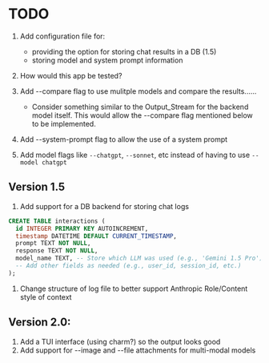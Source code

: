 # TODO

1. Add configuration file for:
   * providing the option for storing chat results in a DB (1.5)
   * storing model and system prompt information

1. How would this app be tested?

1. Add --compare flag to use mulitple models and compare the results......
   * Consider something similar to the Output_Stream for the backend model
   itself. This would allow the --compare flag mentioned below to be
   implemented.

1. Add --system-prompt flag to allow the use of a system prompt

1. Add model flags like `--chatgpt`, `--sonnet`, etc instead of having to use
  `--model chatgpt`

## Version 1.5
1. Add support for a DB backend for storing chat logs
```sql
CREATE TABLE interactions (
  id INTEGER PRIMARY KEY AUTOINCREMENT,
  timestamp DATETIME DEFAULT CURRENT_TIMESTAMP,
  prompt TEXT NOT NULL,
  response TEXT NOT NULL,
  model_name TEXT, -- Store which LLM was used (e.g., 'Gemini 1.5 Pro')
  -- Add other fields as needed (e.g., user_id, session_id, etc.)
);
```
1. Change structure of log file to better support Anthropic Role/Content style
   of context

## Version 2.0:
1. Add a TUI interface (using charm?) so the output looks good
1. Add support for --image and --file attachments for multi-modal models
